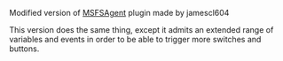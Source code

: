 Modified version of [MSFSAgent](https://github.com/jamescl604/MSFSVoiceAttackPlugin) plugin made by jamescl604

This version does the same thing, except it admits an extended range of variables and events in order to be able to trigger more switches and buttons.

